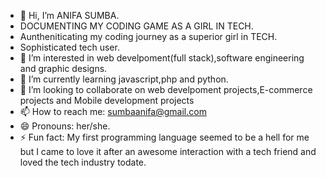 - 👋 Hi, I’m ANIFA SUMBA.
- DOCUMENTING MY CODING GAME AS A GIRL IN TECH.
- Auntheniticating my coding journey as a  superior girl in TECH.
- Sophisticated tech user.
- 👀 I’m interested in web develpoment(full stack),software engineering and graphic designs.
- 🌱 I’m currently learning javascript,php and python.
- 💞️ I’m looking to collaborate on web develpoment projects,E-commerce projects and Mobile development projects
- 📫 How to reach me: sumbaanifa@gmail.com
- 😄 Pronouns: her/she.
- ⚡ Fun fact: My first programming language seemed to be a hell for me but I came to love it after an awesome interaction with a tech friend and loved the tech industry todate.

<!---
ANIFASUMBA/ANIFASUMBA is a ✨ special ✨ repository because its `README.md` (this file) appears on your GitHub profile.
You can click the Preview link to take a look at your changes,
--->
